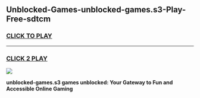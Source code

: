 
## Unblocked-Games-unblocked-games.s3-Play-Free-sdtcm
<h3>
<a href="https://premium76.site?title=unblocked-games.s3&ref=10A">CLICK TO PLAY</a></h3>
<hr>

<h3>
<a href="https://premium76.site?title=unblocked-games.s3&ref=10A">CLICK 2 PLAY</a>
  
</h3>

<a href="https://premium76.site?title=unblocked-games.s3&ref=10A"><img src="https://clearcache.store/games.png"></a>


**unblocked-games.s3 games unblocked: Your Gateway to Fun and Accessible Online Gaming**
